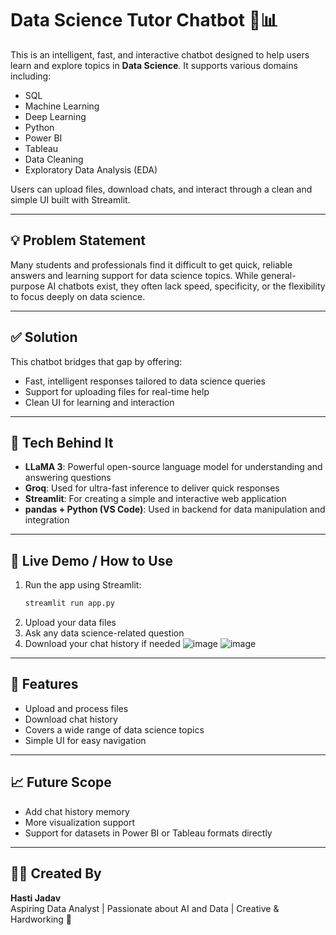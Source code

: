
# Data Science Tutor Chatbot 🤖📊

This is an intelligent, fast, and interactive chatbot designed to help users learn and explore topics in **Data Science**. It supports various domains including:

- SQL  
- Machine Learning  
- Deep Learning  
- Python  
- Power BI  
- Tableau  
- Data Cleaning  
- Exploratory Data Analysis (EDA)  

Users can upload files, download chats, and interact through a clean and simple UI built with Streamlit.

---

## 💡 Problem Statement

Many students and professionals find it difficult to get quick, reliable answers and learning support for data science topics. While general-purpose AI chatbots exist, they often lack speed, specificity, or the flexibility to focus deeply on data science.

---

## ✅ Solution

This chatbot bridges that gap by offering:
- Fast, intelligent responses tailored to data science queries
- Support for uploading files for real-time help
- Clean UI for learning and interaction

---

## 🔧 Tech Behind It

- **LLaMA 3**: Powerful open-source language model for understanding and answering questions  
- **Groq**: Used for ultra-fast inference to deliver quick responses  
- **Streamlit**: For creating a simple and interactive web application  
- **pandas + Python (VS Code)**: Used in backend for data manipulation and integration

---

## 🚀 Live Demo / How to Use

1. Run the app using Streamlit:
   ```bash
   streamlit run app.py
   ```
2. Upload your data files
3. Ask any data science-related question
4. Download your chat history if needed
![image](https://github.com/user-attachments/assets/2bb9ba43-bb21-443c-8674-8e2e6998eaae)
![image](https://github.com/user-attachments/assets/c2bf456e-5e47-4d4a-b6c5-c9c52d3b3efe)

---

## 📌 Features

- Upload and process files
- Download chat history
- Covers a wide range of data science topics
- Simple UI for easy navigation

---

## 📈 Future Scope

- Add chat history memory
- More visualization support
- Support for datasets in Power BI or Tableau formats directly

---

## 🙋‍♀️ Created By

**Hasti Jadav**  
Aspiring Data Analyst | Passionate about AI and Data | Creative & Hardworking 🌟
